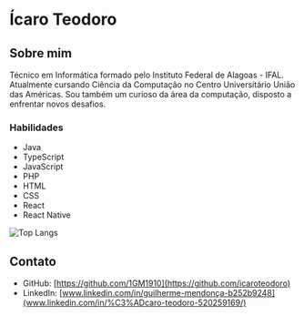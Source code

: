 # Ícaro Teodoro

## Sobre mim
Técnico em Informática formado pelo Instituto Federal de Alagoas - IFAL. Atualmente cursando Ciência da Computação no Centro Universitário União das Américas. Sou também um curioso da área da computação, disposto a enfrentar novos desafios.

### Habilidades

- Java
- TypeScript
- JavaScript
- PHP
- HTML
- CSS
- React
- React Native

![Top Langs](https://github-readme-stats-git-masterrstaa-rickstaa.vercel.app/api/top-langs/?username=icaroteodoro&layout=compact&bg_color=000&border_color=30A3DC&title_color=E94D5F&text_color=FFF)


## Contato

- GitHub: [https://github.com/1GM1910](https://github.com/icaroteodoro)
- LinkedIn: [www.linkedin.com/in/guilherme-mendonça-b252b9248](www.linkedin.com/in/%C3%ADcaro-teodoro-520259169/)
